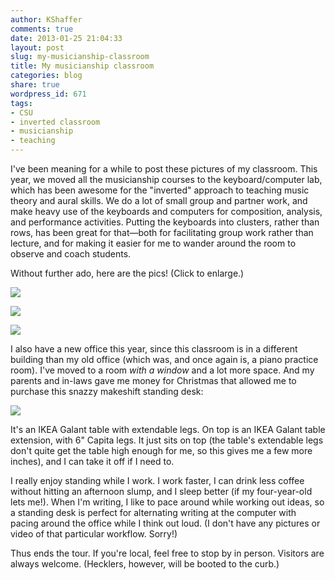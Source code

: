 ```yaml
---
author: KShaffer
comments: true
date: 2013-01-25 21:04:33
layout: post
slug: my-musicianship-classroom
title: My musicianship classroom
categories: blog
share: true
wordpress_id: 671
tags:
- CSU
- inverted classroom
- musicianship
- teaching
---
```


I've been meaning for a while to post these pictures of my classroom. This year, we moved all the musicianship courses to the keyboard/computer lab, which has been awesome for the "inverted" approach to teaching music theory and aural skills. We do a lot of small group and partner work, and make heavy use of the keyboards and computers for composition, analysis, and performance activities. Putting the keyboards into clusters, rather than rows, has been great for that—both for facilitating group work rather than lecture, and for making it easier for me to wander around the room to observe and coach students.

Without further ado, here are the pics! (Click to enlarge.)

[![](/uploads/2013/01/2013-01-25-07.47.59-300x225.jpg)](/uploads/2013/01/2013-01-25-07.47.59.jpg)

[![](/uploads/2013/01/DSCN9538-300x225.jpg)](/uploads/2013/01/DSCN9538.jpg)

[![](/uploads/2013/01/DSCN9535-300x225.jpg)](/uploads/2013/01/DSCN9535.jpg)

I also have a new office this year, since this classroom is in a different building than my old office (which was, and once again is, a piano practice room). I've moved to a room _with a window_ and a lot more space. And my parents and in-laws gave me money for Christmas that allowed me to purchase this snazzy makeshift standing desk:

[![](/uploads/2013/01/desk-300x225.jpg)](/uploads/2013/01/desk.jpg)

It's an IKEA Galant table with extendable legs. On top is an IKEA Galant table extension, with 6" Capita legs. It just sits on top (the table's extendable legs don't quite get the table high enough for me, so this gives me a few more inches), and I can take it off if I need to. 

I really enjoy standing while I work. I work faster, I can drink less coffee without hitting an afternoon slump, and I sleep better (if my four-year-old lets me!). When I'm writing, I like to pace around while working out ideas, so a standing desk is perfect for alternating writing at the computer with pacing around the office while I think out loud. (I don't have any pictures or video of that particular workflow. Sorry!)

Thus ends the tour. If you're local, feel free to stop by in person. Visitors are always welcome. (Hecklers, however, will be booted to the curb.)
